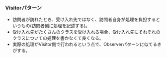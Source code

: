 ### Visitorパターン

- 訪問者が訪れたとき、受け入れ先ではなく、訪問者自身が処理を負担するというもの(訪問者側に処理を記述する)。
- 受け入れ先がたくさんのクラスを受け入れる場合、受け入れ先にそれぞれのクラスについての処理を書かなくて良くなる。
- 実際の処理がVisitor側で行われるという点で、Observerパターンに似てるきがする。